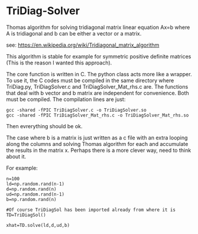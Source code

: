 # TriDiag-Solver
Thomas algorithm for solving tridiagonal matrix linear equation Ax=b where A is tridiagonal and b can be either a vector or a matrix.

see: https://en.wikipedia.org/wiki/Tridiagonal_matrix_algorithm

This algorithm is stable for example for symmetric positive definite matrices (This is the reason I wanted this approach).

The core function is written in C. The python class acts more like a wrapper. To use it, the C codes must be compiled in the same directory where TriDiag.py, TriDiagSolver.c and TriDiagSolver_Mat_rhs.c are. The functions that deal with b vector and b matrix are independent for convenience. Both must be compiled. The compilation lines are just:

    gcc -shared -fPIC TriDiagSolver.c -o TriDiagSolver.so
    gcc -shared -fPIC TriDiagSolver_Mat_rhs.c -o TriDiagSolver_Mat_rhs.so
    
Then evrerything should be ok.

The case where b is a matrix is just written as a c file with an extra looping along the columns and solving Thomas algorithm for each and accumulate the results in the matrix x. Perhaps there is a more clever way, need to think about it.

For example:

    n=100
    ld=np.random.rand(n-1)
    d=np.random.rand(n)
    ud=np.random.rand(n-1)
    b=np.random.rand(n)

    #Of course TriDiagSol has been imported already from where it is 
    TD=TriDiagSol()

    xhat=TD.solve(ld,d,ud,b)
    
